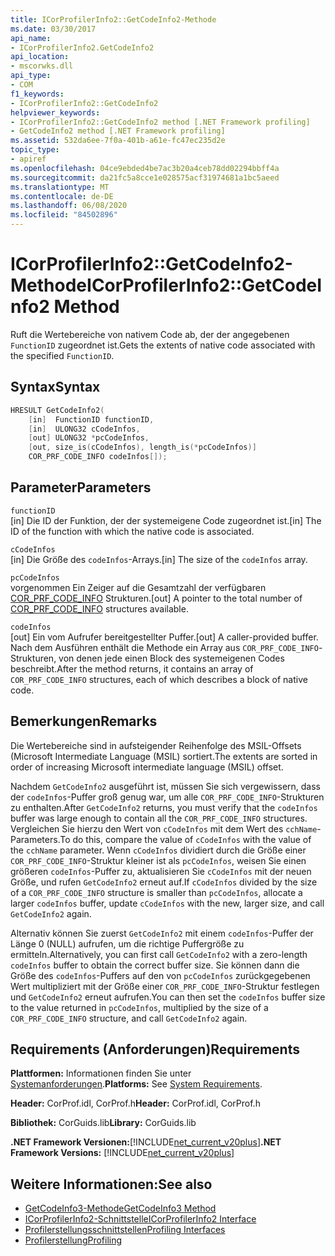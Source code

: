 ```yaml
---
title: ICorProfilerInfo2::GetCodeInfo2-Methode
ms.date: 03/30/2017
api_name:
- ICorProfilerInfo2.GetCodeInfo2
api_location:
- mscorwks.dll
api_type:
- COM
f1_keywords:
- ICorProfilerInfo2::GetCodeInfo2
helpviewer_keywords:
- ICorProfilerInfo2::GetCodeInfo2 method [.NET Framework profiling]
- GetCodeInfo2 method [.NET Framework profiling]
ms.assetid: 532da6ee-7f0a-401b-a61e-fc47ec235d2e
topic_type:
- apiref
ms.openlocfilehash: 04ce9ebded4be7ac3b20a4ceb78dd02294bbff4a
ms.sourcegitcommit: da21fc5a8cce1e028575acf31974681a1bc5aeed
ms.translationtype: MT
ms.contentlocale: de-DE
ms.lasthandoff: 06/08/2020
ms.locfileid: "84502896"
---
```

# <a name="icorprofilerinfo2getcodeinfo2-method"></a><span data-ttu-id="8c5d9-102">ICorProfilerInfo2::GetCodeInfo2-Methode</span><span class="sxs-lookup"><span data-stu-id="8c5d9-102">ICorProfilerInfo2::GetCodeInfo2 Method</span></span>
<span data-ttu-id="8c5d9-103">Ruft die Wertebereiche von nativem Code ab, der der angegebenen `FunctionID` zugeordnet ist.</span><span class="sxs-lookup"><span data-stu-id="8c5d9-103">Gets the extents of native code associated with the specified `FunctionID`.</span></span>  
  
## <a name="syntax"></a><span data-ttu-id="8c5d9-104">Syntax</span><span class="sxs-lookup"><span data-stu-id="8c5d9-104">Syntax</span></span>  
  
```cpp  
HRESULT GetCodeInfo2(  
    [in]  FunctionID functionID,  
    [in]  ULONG32 cCodeInfos,  
    [out] ULONG32 *pcCodeInfos,  
    [out, size_is(cCodeInfos), length_is(*pcCodeInfos)]  
    COR_PRF_CODE_INFO codeInfos[]);  
```  
  
## <a name="parameters"></a><span data-ttu-id="8c5d9-105">Parameter</span><span class="sxs-lookup"><span data-stu-id="8c5d9-105">Parameters</span></span>  
 `functionID`  
 <span data-ttu-id="8c5d9-106">[in] Die ID der Funktion, der der systemeigene Code zugeordnet ist.</span><span class="sxs-lookup"><span data-stu-id="8c5d9-106">[in] The ID of the function with which the native code is associated.</span></span>  
  
 `cCodeInfos`  
 <span data-ttu-id="8c5d9-107">[in] Die Größe des `codeInfos`-Arrays.</span><span class="sxs-lookup"><span data-stu-id="8c5d9-107">[in] The size of the `codeInfos` array.</span></span>  
  
 `pcCodeInfos`  
 <span data-ttu-id="8c5d9-108">vorgenommen Ein Zeiger auf die Gesamtzahl der verfügbaren [COR_PRF_CODE_INFO](cor-prf-code-info-structure.md) Strukturen.</span><span class="sxs-lookup"><span data-stu-id="8c5d9-108">[out] A pointer to the total number of [COR_PRF_CODE_INFO](cor-prf-code-info-structure.md) structures available.</span></span>  
  
 `codeInfos`  
 <span data-ttu-id="8c5d9-109">[out] Ein vom Aufrufer bereitgestellter Puffer.</span><span class="sxs-lookup"><span data-stu-id="8c5d9-109">[out] A caller-provided buffer.</span></span> <span data-ttu-id="8c5d9-110">Nach dem Ausführen enthält die Methode ein Array aus `COR_PRF_CODE_INFO`-Strukturen, von denen jede einen Block des systemeigenen Codes beschreibt.</span><span class="sxs-lookup"><span data-stu-id="8c5d9-110">After the method returns, it contains an array of `COR_PRF_CODE_INFO` structures, each of which describes a block of native code.</span></span>  
  
## <a name="remarks"></a><span data-ttu-id="8c5d9-111">Bemerkungen</span><span class="sxs-lookup"><span data-stu-id="8c5d9-111">Remarks</span></span>  
 <span data-ttu-id="8c5d9-112">Die Wertebereiche sind in aufsteigender Reihenfolge des MSIL-Offsets (Microsoft Intermediate Language (MSIL) sortiert.</span><span class="sxs-lookup"><span data-stu-id="8c5d9-112">The extents are sorted in order of increasing Microsoft intermediate language (MSIL) offset.</span></span>  
  
 <span data-ttu-id="8c5d9-113">Nachdem `GetCodeInfo2` ausgeführt ist, müssen Sie sich vergewissern, dass der `codeInfos`-Puffer groß genug war, um alle `COR_PRF_CODE_INFO`-Strukturen zu enthalten.</span><span class="sxs-lookup"><span data-stu-id="8c5d9-113">After `GetCodeInfo2` returns, you must verify that the `codeInfos` buffer was large enough to contain all the `COR_PRF_CODE_INFO` structures.</span></span> <span data-ttu-id="8c5d9-114">Vergleichen Sie hierzu den Wert von `cCodeInfos` mit dem Wert des `cchName`-Parameters.</span><span class="sxs-lookup"><span data-stu-id="8c5d9-114">To do this, compare the value of `cCodeInfos` with the value of the `cchName` parameter.</span></span> <span data-ttu-id="8c5d9-115">Wenn `cCodeInfos` dividiert durch die Größe einer `COR_PRF_CODE_INFO`-Struktur kleiner ist als `pcCodeInfos`, weisen Sie einen größeren `codeInfos`-Puffer zu, aktualisieren Sie `cCodeInfos` mit der neuen Größe, und rufen `GetCodeInfo2` erneut auf.</span><span class="sxs-lookup"><span data-stu-id="8c5d9-115">If `cCodeInfos` divided by the size of a `COR_PRF_CODE_INFO` structure is smaller than `pcCodeInfos`, allocate a larger `codeInfos` buffer, update `cCodeInfos` with the new, larger size, and call `GetCodeInfo2` again.</span></span>  
  
 <span data-ttu-id="8c5d9-116">Alternativ können Sie zuerst `GetCodeInfo2` mit einem `codeInfos`-Puffer der Länge 0 (NULL) aufrufen, um die richtige Puffergröße zu ermitteln.</span><span class="sxs-lookup"><span data-stu-id="8c5d9-116">Alternatively, you can first call `GetCodeInfo2` with a zero-length `codeInfos` buffer to obtain the correct buffer size.</span></span> <span data-ttu-id="8c5d9-117">Sie können dann die Größe des `codeInfos`-Puffers auf den von `pcCodeInfos` zurückgegebenen Wert multipliziert mit der Größe einer `COR_PRF_CODE_INFO`-Struktur festlegen und `GetCodeInfo2` erneut aufrufen.</span><span class="sxs-lookup"><span data-stu-id="8c5d9-117">You can then set the `codeInfos` buffer size to the value returned in `pcCodeInfos`, multiplied by the size of a `COR_PRF_CODE_INFO` structure, and call `GetCodeInfo2` again.</span></span>  
  
## <a name="requirements"></a><span data-ttu-id="8c5d9-118">Requirements (Anforderungen)</span><span class="sxs-lookup"><span data-stu-id="8c5d9-118">Requirements</span></span>  
 <span data-ttu-id="8c5d9-119">**Plattformen:** Informationen finden Sie unter [Systemanforderungen](../../get-started/system-requirements.md).</span><span class="sxs-lookup"><span data-stu-id="8c5d9-119">**Platforms:** See [System Requirements](../../get-started/system-requirements.md).</span></span>  
  
 <span data-ttu-id="8c5d9-120">**Header:** CorProf.idl, CorProf.h</span><span class="sxs-lookup"><span data-stu-id="8c5d9-120">**Header:** CorProf.idl, CorProf.h</span></span>  
  
 <span data-ttu-id="8c5d9-121">**Bibliothek:** CorGuids.lib</span><span class="sxs-lookup"><span data-stu-id="8c5d9-121">**Library:** CorGuids.lib</span></span>  
  
 <span data-ttu-id="8c5d9-122">**.NET Framework Versionen:**[!INCLUDE[net_current_v20plus](../../../../includes/net-current-v20plus-md.md)]</span><span class="sxs-lookup"><span data-stu-id="8c5d9-122">**.NET Framework Versions:** [!INCLUDE[net_current_v20plus](../../../../includes/net-current-v20plus-md.md)]</span></span>  
  
## <a name="see-also"></a><span data-ttu-id="8c5d9-123">Weitere Informationen:</span><span class="sxs-lookup"><span data-stu-id="8c5d9-123">See also</span></span>

- [<span data-ttu-id="8c5d9-124">GetCodeInfo3-Methode</span><span class="sxs-lookup"><span data-stu-id="8c5d9-124">GetCodeInfo3 Method</span></span>](icorprofilerinfo4-getcodeinfo3-method.md)
- [<span data-ttu-id="8c5d9-125">ICorProfilerInfo2-Schnittstelle</span><span class="sxs-lookup"><span data-stu-id="8c5d9-125">ICorProfilerInfo2 Interface</span></span>](icorprofilerinfo2-interface.md)
- [<span data-ttu-id="8c5d9-126">Profilerstellungsschnittstellen</span><span class="sxs-lookup"><span data-stu-id="8c5d9-126">Profiling Interfaces</span></span>](profiling-interfaces.md)
- [<span data-ttu-id="8c5d9-127">Profilerstellung</span><span class="sxs-lookup"><span data-stu-id="8c5d9-127">Profiling</span></span>](index.md)
